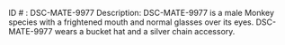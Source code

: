 ID # : DSC-MATE-9977
Description: DSC-MATE-9977 is a male Monkey species with a frightened mouth and normal glasses over its eyes. DSC-MATE-9977 wears a bucket hat and a silver chain accessory.